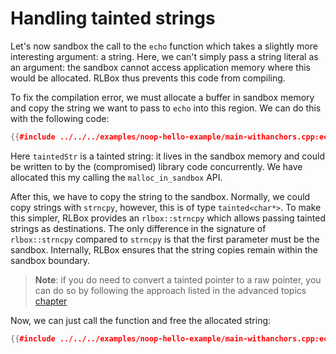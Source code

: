 # Handling tainted strings

Let's now sandbox the call to the `echo` function which takes a slightly more
interesting argument: a string. Here, we can't simply pass a string literal as
an argument: the sandbox cannot access application memory where this would be
allocated. RLBox thus prevents this code from compiling.

To fix the compilation error, we must allocate a buffer in sandbox memory and
copy the string we want to pass to `echo` into this region. We can do this with
the following code:

```cpp
{{#include ../../../examples/noop-hello-example/main-withanchors.cpp:echo-pre}}
```

Here `taintedStr` is a tainted string: it lives in the sandbox memory and could
be written to by the (compromised) library code concurrently. We have allocated
this my calling the `malloc_in_sandbox` API.

After this, we have to copy the string to the sandbox. Normally, we could copy
strings with `strncpy`, however, this is of type `tainted<char*>`. To make this
simpler, RLBox provides an `rlbox::strncpy` which allows passing tainted strings
as destinations. The only difference in the signature of `rlbox::strncpy`
compared to `strncpy` is that the first parameter must be the sandbox.
Internally, RLBox ensures that the string copies remain within the sandbox
boundary.

> **Note**: if you do need to convert a tainted pointer to a raw pointer, you
> can do so by following the approach listed in the advanced topics
> [chapter](../advanced/raw-sandbox-pointers.md)

Now, we can just call the function and free the allocated string:

```cpp
{{#include ../../../examples/noop-hello-example/main-withanchors.cpp:echo}}
```
